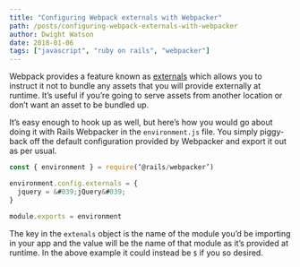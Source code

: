```yaml
---
title: "Configuring Webpack externals with Webpacker"
path: /posts/configuring-webpack-externals-with-webpacker
author: Dwight Watson
date: 2018-01-06
tags: ["javascript", "ruby on rails", "webpacker"]
---
```


Webpack provides a feature known as [externals](https://webpack.js.org/configuration/externals/) which allows you to instruct it not to bundle any assets that you will provide externally at runtime. It’s useful if you’re going to serve assets from another location or don’t want an asset to be bundled up.

It’s easy enough to hook up as well, but here’s how you would go about doing it with Rails Webpacker in the `environment.js` file.  You simply piggy-back off the default configuration provided by Webpacker and export it out as per usual. 

```js
const { environment } = require(‘@rails/webpacker’)

environment.config.externals = {
  jquery = &#039;jQuery&#039;
}

module.exports = environment
```

The key in the `extenals` object is the name of the module you’d be importing in your app and the value will be the name of that module as it’s provided at runtime. In the above example it could instead be `$` if you so desired.
